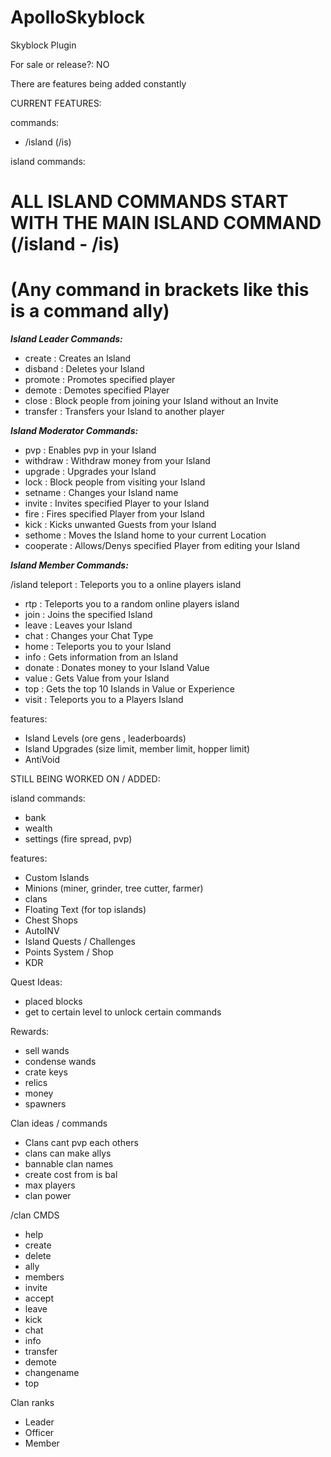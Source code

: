 # ApolloSkyblock

Skyblock Plugin

For sale or release?: NO

There are features being added constantly

CURRENT FEATURES: 

commands: 
- /island (/is)

island commands: 
# ALL ISLAND COMMANDS START WITH THE MAIN ISLAND COMMAND (/island - /is)
# (Any command in brackets like this is a command ally)

***Island Leader Commands:***

- create : Creates an Island
- disband : Deletes your Island
- promote : Promotes specified player
- demote : Demotes specified Player
- close : Block people from joining your Island without an Invite
- transfer : Transfers your Island to another player

***Island Moderator Commands:***

- pvp : Enables pvp in your Island
- withdraw : Withdraw money from your Island 
- upgrade : Upgrades your Island
- lock : Block people from visiting your Island
- setname : Changes your Island name
- invite : Invites specified Player to your Island
- fire : Fires specified Player from your Island
- kick : Kicks unwanted Guests from your Island
- sethome : Moves the Island home to your current Location
- cooperate : Allows/Denys specified Player from editing your Island
 
***Island Member Commands:***

/island teleport : Teleports you to a online players island
- rtp : Teleports you to a random online players island
- join : Joins the specified Island
- leave : Leaves your Island
- chat : Changes your Chat Type
- home : Teleports you to your Island
- info : Gets information from an Island
- donate : Donates money to your Island Value
- value : Gets Value from your Island
- top : Gets the top 10 Islands in Value or Experience
- visit : Teleports you to a Players Island

features:
- Island Levels (ore gens , leaderboards)
- Island Upgrades (size limit, member limit, hopper limit)
- AntiVoid

STILL BEING WORKED ON / ADDED: 

island commands: 
- bank
- wealth
- settings (fire spread, pvp)

features: 
- Custom Islands
- Minions (miner, grinder, tree cutter, farmer)
- clans
- Floating Text (for top islands)
- Chest Shops
- AutoINV
- Island Quests / Challenges
- Points System / Shop
- KDR

Quest Ideas:
- placed blocks
- get to certain level to unlock certain commands

Rewards: 
- sell wands
- condense wands
- crate keys
- relics
- money
- spawners

Clan ideas / commands
- Clans cant pvp each others
- clans can make allys
- bannable clan names
- create cost from is bal
- max players
- clan power

/clan CMDS
 - help
 - create
 - delete
 - ally
 - members
 - invite
 - accept 
 - leave
 - kick
 - chat
 - info
 - transfer
 - demote
 - changename
 - top
 
 Clan ranks
 - Leader
 - Officer
 - Member
